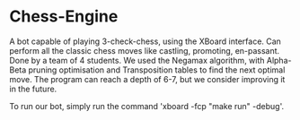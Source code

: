 # Chess-Engine
A bot capable of playing 3-check-chess, using the XBoard interface. Can perform all the classic chess moves like castling, promoting, en-passant.
Done by a team of 4 students. We used the Negamax algorithm, with Alpha-Beta pruning optimisation and Transposition tables to find the next optimal
move. The program can reach a depth of 6-7, but we consider improving it in the future.

To run our bot, simply run the command 'xboard -fcp "make run" -debug'.
